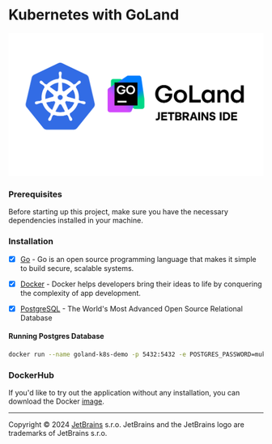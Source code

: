 # Kubernetes with GoLand
![goland_k8s](./misc/images/background.png)

### Prerequisites

Before starting up this project, make sure you have the necessary dependencies installed in your machine.

###  Installation

- [x] [Go](https://go.dev/) - Go is an open source programming language that makes it simple to build secure, scalable systems.

- [x] [Docker](https://www.docker.com/) - Docker helps developers bring their ideas to life by conquering the complexity of app development.

- [x] [PostgreSQL](https://www.postgresql.org/) - The World's Most Advanced Open Source Relational Database



#### Running Postgres Database

```bash
docker run --name goland-k8s-demo -p 5432:5432 -e POSTGRES_PASSWORD=mukul123 -d postgres
```

### DockerHub

If you'd like to try out the application without any installation, you can download the Docker [image](https://hub.docker.com/r/mukulmantosh/go_k8s/tags).

<hr/>

Copyright © 2024 [JetBrains](https://www.jetbrains.com/) s.r.o. JetBrains and the JetBrains logo are trademarks of JetBrains s.r.o.